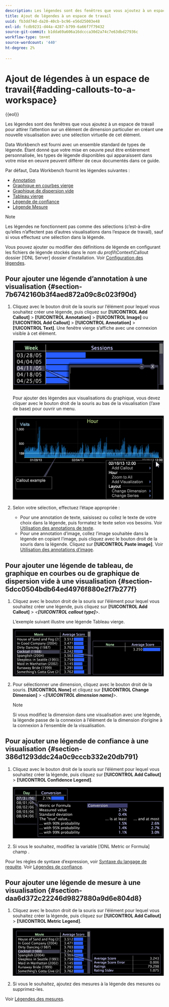 ```yaml
---
description: Les légendes sont des fenêtres que vous ajoutez à un espace de travail pour attirer l’attention sur un élément de dimension particulier en créant une nouvelle visualisation avec une sélection virtuelle de cet élément.
title: Ajout de légendes à un espace de travail
uuid: fb3dd74d-da20-40cb-bc96-e56d25003e48
exl-id: fcdb9231-d44a-4287-b799-6a66f7f79432
source-git-commit: b1dda69a606a16dccca30d2a74c7e63dbd27936c
workflow-type: tm+mt
source-wordcount: '440'
ht-degree: 2%

---
```


# Ajout de légendes à un espace de travail{#adding-callouts-to-a-workspace}

{{eol}}

Les légendes sont des fenêtres que vous ajoutez à un espace de travail pour attirer l’attention sur un élément de dimension particulier en créant une nouvelle visualisation avec une sélection virtuelle de cet élément.

Data Workbench est fourni avec un ensemble standard de types de légende. Étant donné que votre mise en oeuvre peut être entièrement personnalisée, les types de légende disponibles qui apparaissent dans votre mise en oeuvre peuvent différer de ceux documentés dans ce guide.

Par défaut, Data Workbench fournit les légendes suivantes :

* [Annotation](../../../home/c-get-started/c-vis/c-call-wkspc.md#section-7b6742160b3f4aed872a09c8c023f90d)
* [Graphique en courbes vierge](../../../home/c-get-started/c-vis/c-call-wkspc.md#section-5dcc0504bdb64ed4976f880e2f7b277f)
* [Graphique de dispersion vide](../../../home/c-get-started/c-vis/c-call-wkspc.md#section-5dcc0504bdb64ed4976f880e2f7b277f)
* [Tableau vierge](../../../home/c-get-started/c-vis/c-call-wkspc.md#section-5dcc0504bdb64ed4976f880e2f7b277f)
* [Légende de confiance](../../../home/c-get-started/c-vis/c-call-wkspc.md#section-386d1293ddc24a0c9cccb332e20db791)
* [Légende Mesure](../../../home/c-get-started/c-vis/c-call-wkspc.md#section-daa6d372c22246d9827880a9d6e804d8)

>[!NOTE]
>
>Les légendes ne fonctionnent pas comme des sélections (c’est-à-dire qu’elles n’affectent pas d’autres visualisations dans l’espace de travail), sauf si vous effectuez une sélection dans la légende.

Vous pouvez ajouter ou modifier des définitions de légende en configurant les fichiers de légende stockés dans le *nom du profil*\Context\Callout dossier [!DNL Server] dossier d’installation. Voir [Configuration des légendes](../../../home/c-get-started/c-intf-anlys-ftrs/c-config-callouts.md#concept-f6e91e172f5e4c009245c9c549beb76a).

## Pour ajouter une légende d’annotation à une visualisation {#section-7b6742160b3f4aed872a09c8c023f90d}

1. Cliquez avec le bouton droit de la souris sur l’élément pour lequel vous souhaitez créer une légende, puis cliquez sur **[!UICONTROL Add Callout]** > **[!UICONTROL Annotation]** > **[!UICONTROL Image]** ou **[!UICONTROL Add Callout]** > **[!UICONTROL Annotation]** > **[!UICONTROL Text]**. Une fenêtre vierge s’affiche avec une connexion visible à cet élément.

   ![](assets/client-call.png)

   Pour ajouter des légendes aux visualisations du graphique, vous devez cliquer avec le bouton droit de la souris au bas de la visualisation (l’axe de base) pour ouvrir un menu.

   ![](assets/visualization_callout_linegraph.png)

1. Selon votre sélection, effectuez l’étape appropriée :

   * Pour une annotation de texte, saisissez ou collez le texte de votre choix dans la légende, puis formatez le texte selon vos besoins. Voir [Utilisation des annotations de texte](../../../home/c-get-started/c-analysis-vis/c-annots/c-text-annots.md#concept-55b4aa3e0c58470b8e3c9d452e12a777).
   * Pour une annotation d’image, collez l’image souhaitée dans la légende en copiant l’image, puis cliquez avec le bouton droit de la souris dans la légende. Cliquez sur **[!UICONTROL Paste image]**. Voir [Utilisation des annotations d’image](../../../home/c-get-started/c-analysis-vis/c-annots/c-image-annots.md#concept-02081ed7d91c4fdcb8fc863f2a51c962).

## Pour ajouter une légende de tableau, de graphique en courbes ou de graphique de dispersion vide à une visualisation {#section-5dcc0504bdb64ed4976f880e2f7b277f}

1. Cliquez avec le bouton droit de la souris sur l’élément pour lequel vous souhaitez créer une légende, puis cliquez sur **[!UICONTROL Add Callout]** > *&lt;**[!UICONTROL callout type]**>*.

   L’exemple suivant illustre une légende Tableau vierge.

   ![](assets/vis_callout_blank_bar_graph.png)

1. Pour sélectionner une dimension, cliquez avec le bouton droit de la souris. **[!UICONTROL None]** et cliquez sur **[!UICONTROL Change Dimension]** > *&lt;**[!UICONTROL dimension name]**>*.

   >[!NOTE]
   >
   >Si vous modifiez la dimension dans une visualisation avec une légende, la légende passe de la connexion à l’élément de la dimension d’origine à la connexion à l’ensemble de la visualisation.

## Pour ajouter une légende de confiance à une visualisation {#section-386d1293ddc24a0c9cccb332e20db791}

1. Cliquez avec le bouton droit de la souris sur l’élément pour lequel vous souhaitez créer la légende, puis cliquez sur **[!UICONTROL Add Callout]** > **[!UICONTROL Confidence Legend]**.

   ![](assets/vis_callout_confidenceLegend.png)

1. Si vous le souhaitez, modifiez la variable [!DNL Metric or Formula] champ .

Pour les règles de syntaxe d’expression, voir [Syntaxe du langage de requête](../../../home/c-get-started/c-qry-lang-syntx/c-qry-lang-syntx.md#concept-15d1d3f5164a47d49468c5acb7299d9f). Voir [Légendes de confiance](../../../home/c-get-started/c-analysis-vis/c-legends/c-conf-leg.md#concept-73db81c2c218427786c04068aa778efd).

## Pour ajouter une légende de mesure à une visualisation {#section-daa6d372c22246d9827880a9d6e804d8}

1. Cliquez avec le bouton droit de la souris sur l’élément pour lequel vous souhaitez créer la légende, puis cliquez sur **[!UICONTROL Add Callout]** > **[!UICONTROL Metric Legend]**.

   ![](assets/vis_callout_metricLegend.png)

1. Si vous le souhaitez, ajoutez des mesures à la légende des mesures ou supprimez-les.

Voir [Légendes des mesures](../../../home/c-get-started/c-analysis-vis/c-legends/c-metric-leg.md#concept-e7195bc8f7844ae295bda3a88b028d5b).
